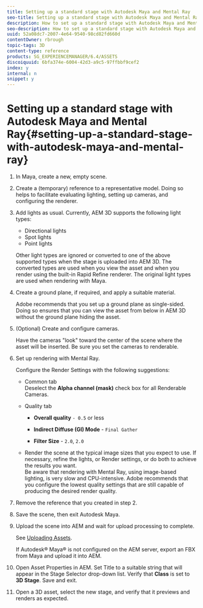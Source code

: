 ```yaml
---
title: Setting up a standard stage with Autodesk Maya and Mental Ray
seo-title: Setting up a standard stage with Autodesk Maya and Mental Ray
description: How to set up a standard stage with Autodesk Maya and Mental Ray
seo-description: How to set up a standard stage with Autodesk Maya and Mental Ray
uuid: 52a08dc7-2007-4e64-9540-98cd82fd660d
contentOwner: rbrough
topic-tags: 3D
content-type: reference
products: SG_EXPERIENCEMANAGER/6.4/ASSETS
discoiquuid: 6bfa374e-6004-42d3-a9c5-97ffbbf9cef2
index: y
internal: n
snippet: y
---
```


# Setting up a standard stage with Autodesk Maya and Mental Ray{#setting-up-a-standard-stage-with-autodesk-maya-and-mental-ray}

1. In Maya, create a new, empty scene.
1. Create a (temporary) reference to a representative model. Doing so helps to facilitate evaluating lighting, setting up cameras, and configuring the renderer.

1. Add lights as usual. Currently, AEM 3D supports the following light types:

    * Directional lights
    * Spot lights
    * Point lights

   Other light types are ignored or converted to one of the above supported types when the stage is uploaded into AEM 3D. The converted types are used when you view the asset and when you render using the built-in Rapid Refine renderer. The original light types are used when rendering with Maya.

1. Create a ground plane, if required, and apply a suitable material.

   Adobe recommends that you set up a ground plane as single-sided. Doing so ensures that you can view the asset from below in AEM 3D without the ground plane hiding the asset.

1. (Optional) Create and configure cameras.

   Have the cameras "look" toward the center of the scene where the asset will be inserted. Be sure you set the cameras to renderable.

1. Set up rendering with Mental Ray.

   Configure the Render Settings with the following suggestions:

    * Common tab  
      Deselect the **Alpha channel (mask)** check box for all Renderable Cameras.
    
    * Quality tab

        * **Overall quality** `- 0.5` or less
        
        * **Indirect Diffuse (GI) Mode** - `Final Gather`
        
        * **Filter Size** - `2.0`, `2.0`

    * Render the scene at the typical image sizes that you expect to use. If necessary, refine the lights, or Render settings, or do both to achieve the results you want.  
      Be aware that rendering with Mental Ray, using image-based lighting, is very slow and CPU-intensive. Adobe recommends that you configure the lowest quality settings that are still capable of producing the desired render quality.

1. Remove the reference that you created in step 2.

1. Save the scene, then exit Autodesk Maya.
1. Upload the scene into AEM and wait for upload processing to complete.

   See [Uploading Assets](../../assets/using/managing-assets-touch-ui.md#uploadingassets).

   If Autodesk® Maya® is not configured on the AEM server, export an FBX from Maya and upload it into AEM.

1. Open Asset Properties in AEM. Set Title to a suitable string that will appear in the Stage Selector drop-down list. Verify that **Class** is set to **3D Stage**. Save and exit.
1. Open a 3D asset, select the new stage, and verify that it previews and renders as expected.

